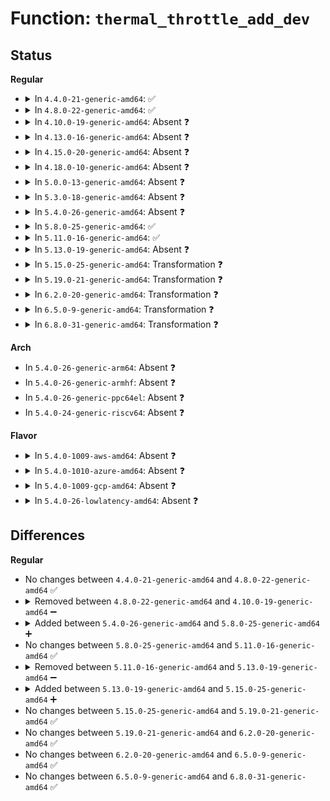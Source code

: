 # Function: <code>thermal_throttle_add_dev</code>

## Status
<b>Regular</b>
<ul>
<li>
<details>
<summary>In <code>4.4.0-21-generic-amd64</code>: ✅</summary>

```c
int thermal_throttle_add_dev(struct device * dev, unsigned int cpu)
```

```json
{
  "name": "thermal_throttle_add_dev",
  "collision_type": "Unique Static",
  "inline_type": "No",
  "funcs": [
    {
      "addr": 18446744071579144800,
      "name": "thermal_throttle_add_dev",
      "external": false,
      "loc": "arch/x86/kernel/cpu/mcheck/therm_throt.c:243",
      "file": "arch/x86/kernel/cpu/mcheck/therm_throt.c",
      "inline": "seen, unknown",
      "caller_inline": [],
      "caller_func": [
        "arch/x86/kernel/cpu/mcheck/therm_throt.c:thermal_throttle_cpu_callback"
      ]
    }
  ],
  "symbols": [
    {
      "addr": 18446744071579144800,
      "name": "thermal_throttle_add_dev",
      "section": ".text",
      "bind": "STB_LOCAL",
      "size": 182
    }
  ]
}
```
</details>
</li>
<li>
<details>
<summary>In <code>4.8.0-22-generic-amd64</code>: ✅</summary>

```c
int thermal_throttle_add_dev(struct device * dev, unsigned int cpu)
```

```json
{
  "name": "thermal_throttle_add_dev",
  "collision_type": "Unique Static",
  "inline_type": "No",
  "funcs": [
    {
      "addr": 18446744071579145232,
      "name": "thermal_throttle_add_dev",
      "external": false,
      "loc": "arch/x86/kernel/cpu/mcheck/therm_throt.c:242",
      "file": "arch/x86/kernel/cpu/mcheck/therm_throt.c",
      "inline": "seen, unknown",
      "caller_inline": [],
      "caller_func": [
        "arch/x86/kernel/cpu/mcheck/therm_throt.c:thermal_throttle_cpu_callback"
      ]
    }
  ],
  "symbols": [
    {
      "addr": 18446744071579145232,
      "name": "thermal_throttle_add_dev",
      "section": ".text",
      "bind": "STB_LOCAL",
      "size": 179
    }
  ]
}
```
</details>
</li>
<li>
<details>
<summary>In <code>4.10.0-19-generic-amd64</code>: Absent ❓</summary>

```json
{
  "name": "thermal_throttle_add_dev",
  "collision_type": "Unique Static",
  "inline_type": "Full",
  "funcs": [
    {
      "addr": 18446744071579154609,
      "name": "thermal_throttle_add_dev",
      "external": false,
      "loc": "arch/x86/kernel/cpu/mcheck/therm_throt.c:241",
      "file": "arch/x86/kernel/cpu/mcheck/therm_throt.c",
      "inline": "not declared, inlined",
      "caller_inline": [
        "arch/x86/kernel/cpu/mcheck/therm_throt.c:thermal_throttle_online"
      ],
      "caller_func": []
    }
  ],
  "symbols": []
}
```
</details>
</li>
<li>
<details>
<summary>In <code>4.13.0-16-generic-amd64</code>: Absent ❓</summary>

```json
{
  "name": "thermal_throttle_add_dev",
  "collision_type": "Unique Static",
  "inline_type": "Full",
  "funcs": [
    {
      "addr": 18446744071579152561,
      "name": "thermal_throttle_add_dev",
      "external": false,
      "loc": "arch/x86/kernel/cpu/mcheck/therm_throt.c:234",
      "file": "arch/x86/kernel/cpu/mcheck/therm_throt.c",
      "inline": "not declared, inlined",
      "caller_inline": [
        "arch/x86/kernel/cpu/mcheck/therm_throt.c:thermal_throttle_online"
      ],
      "caller_func": []
    }
  ],
  "symbols": []
}
```
</details>
</li>
<li>
<details>
<summary>In <code>4.15.0-20-generic-amd64</code>: Absent ❓</summary>

```json
{
  "name": "thermal_throttle_add_dev",
  "collision_type": "Unique Static",
  "inline_type": "Full",
  "funcs": [
    {
      "addr": 18446744071579167393,
      "name": "thermal_throttle_add_dev",
      "external": false,
      "loc": "arch/x86/kernel/cpu/mcheck/therm_throt.c:234",
      "file": "arch/x86/kernel/cpu/mcheck/therm_throt.c",
      "inline": "not declared, inlined",
      "caller_inline": [
        "arch/x86/kernel/cpu/mcheck/therm_throt.c:thermal_throttle_online"
      ],
      "caller_func": []
    }
  ],
  "symbols": []
}
```
</details>
</li>
<li>
<details>
<summary>In <code>4.18.0-10-generic-amd64</code>: Absent ❓</summary>

```json
{
  "name": "thermal_throttle_add_dev",
  "collision_type": "Unique Static",
  "inline_type": "Full",
  "funcs": [
    {
      "addr": 18446744071579179024,
      "name": "thermal_throttle_add_dev",
      "external": false,
      "loc": "arch/x86/kernel/cpu/mcheck/therm_throt.c:234",
      "file": "arch/x86/kernel/cpu/mcheck/therm_throt.c",
      "inline": "not declared, inlined",
      "caller_inline": [
        "arch/x86/kernel/cpu/mcheck/therm_throt.c:thermal_throttle_online"
      ],
      "caller_func": []
    }
  ],
  "symbols": []
}
```
</details>
</li>
<li>
<details>
<summary>In <code>5.0.0-13-generic-amd64</code>: Absent ❓</summary>

```json
{
  "name": "thermal_throttle_add_dev",
  "collision_type": "Unique Static",
  "inline_type": "Full",
  "funcs": [
    {
      "addr": 18446744071579168400,
      "name": "thermal_throttle_add_dev",
      "external": false,
      "loc": "arch/x86/kernel/cpu/mce/therm_throt.c:237",
      "file": "arch/x86/kernel/cpu/mce/therm_throt.c",
      "inline": "not declared, inlined",
      "caller_inline": [
        "arch/x86/kernel/cpu/mce/therm_throt.c:thermal_throttle_online"
      ],
      "caller_func": []
    }
  ],
  "symbols": []
}
```
</details>
</li>
<li>
<details>
<summary>In <code>5.3.0-18-generic-amd64</code>: Absent ❓</summary>

```json
{
  "name": "thermal_throttle_add_dev",
  "collision_type": "Unique Static",
  "inline_type": "Full",
  "funcs": [
    {
      "addr": 18446744071579180947,
      "name": "thermal_throttle_add_dev",
      "external": false,
      "loc": "arch/x86/kernel/cpu/mce/therm_throt.c:238",
      "file": "arch/x86/kernel/cpu/mce/therm_throt.c",
      "inline": "not declared, inlined",
      "caller_inline": [
        "arch/x86/kernel/cpu/mce/therm_throt.c:thermal_throttle_online"
      ],
      "caller_func": []
    }
  ],
  "symbols": []
}
```
</details>
</li>
<li>
<details>
<summary>In <code>5.4.0-26-generic-amd64</code>: Absent ❓</summary>

```json
{
  "name": "thermal_throttle_add_dev",
  "collision_type": "Unique Static",
  "inline_type": "Full",
  "funcs": [
    {
      "addr": 18446744071579183235,
      "name": "thermal_throttle_add_dev",
      "external": false,
      "loc": "arch/x86/kernel/cpu/mce/therm_throt.c:238",
      "file": "arch/x86/kernel/cpu/mce/therm_throt.c",
      "inline": "not declared, inlined",
      "caller_inline": [
        "arch/x86/kernel/cpu/mce/therm_throt.c:thermal_throttle_online"
      ],
      "caller_func": []
    }
  ],
  "symbols": []
}
```
</details>
</li>
<li>
<details>
<summary>In <code>5.8.0-25-generic-amd64</code>: ✅</summary>

```c
int thermal_throttle_add_dev(struct device * dev, unsigned int cpu)
```

```json
{
  "name": "thermal_throttle_add_dev",
  "collision_type": "Unique Static",
  "inline_type": "No",
  "funcs": [
    {
      "addr": 18446744071579201744,
      "name": "thermal_throttle_add_dev",
      "external": false,
      "loc": "arch/x86/kernel/cpu/mce/therm_throt.c:407",
      "file": "arch/x86/kernel/cpu/mce/therm_throt.c",
      "inline": "seen, unknown",
      "caller_inline": [],
      "caller_func": [
        "arch/x86/kernel/cpu/mce/therm_throt.c:thermal_throttle_online"
      ]
    }
  ],
  "symbols": [
    {
      "addr": 18446744071579201744,
      "name": "thermal_throttle_add_dev",
      "section": ".text",
      "bind": "STB_LOCAL",
      "size": 291
    }
  ]
}
```
</details>
</li>
<li>
<details>
<summary>In <code>5.11.0-16-generic-amd64</code>: ✅</summary>

```c
int thermal_throttle_add_dev(struct device * dev, unsigned int cpu)
```

```json
{
  "name": "thermal_throttle_add_dev",
  "collision_type": "Unique Static",
  "inline_type": "No",
  "funcs": [
    {
      "addr": 18446744071579197056,
      "name": "thermal_throttle_add_dev",
      "external": false,
      "loc": "arch/x86/kernel/cpu/mce/therm_throt.c:407",
      "file": "arch/x86/kernel/cpu/mce/therm_throt.c",
      "inline": "seen, unknown",
      "caller_inline": [],
      "caller_func": [
        "arch/x86/kernel/cpu/mce/therm_throt.c:thermal_throttle_online"
      ]
    }
  ],
  "symbols": [
    {
      "addr": 18446744071579197056,
      "name": "thermal_throttle_add_dev",
      "section": ".text",
      "bind": "STB_LOCAL",
      "size": 291
    }
  ]
}
```
</details>
</li>
<li>
<details>
<summary>In <code>5.13.0-19-generic-amd64</code>: Absent ❓</summary>

```json
{
  "name": "thermal_throttle_add_dev",
  "collision_type": "Unique Static",
  "inline_type": "Full",
  "funcs": [
    {
      "addr": 18446744071588571648,
      "name": "thermal_throttle_add_dev",
      "external": false,
      "loc": "drivers/thermal/intel/therm_throt.c:407",
      "file": "drivers/thermal/intel/therm_throt.c",
      "inline": "not declared, inlined",
      "caller_inline": [
        "drivers/thermal/intel/therm_throt.c:thermal_throttle_online"
      ],
      "caller_func": []
    }
  ],
  "symbols": []
}
```
</details>
</li>
<li>
<details>
<summary>In <code>5.15.0-25-generic-amd64</code>: Transformation ❓</summary>

```c
int thermal_throttle_add_dev(struct device * dev, unsigned int cpu)
```

```json
{
  "name": "thermal_throttle_add_dev",
  "collision_type": "Unique Static",
  "inline_type": "No",
  "funcs": [
    {
      "addr": 0,
      "name": "thermal_throttle_add_dev",
      "external": false,
      "loc": "drivers/thermal/intel/therm_throt.c:407",
      "file": "drivers/thermal/intel/therm_throt.c",
      "inline": "seen, unknown",
      "caller_inline": [],
      "caller_func": [
        "drivers/thermal/intel/therm_throt.c:thermal_throttle_online"
      ]
    }
  ],
  "symbols": [
    {
      "addr": 18446744071589245744,
      "name": "thermal_throttle_add_dev",
      "section": ".text",
      "bind": "STB_LOCAL",
      "size": 354
    },
    {
      "addr": 18446744071592636659,
      "name": "thermal_throttle_add_dev.cold",
      "section": ".text",
      "bind": "STB_LOCAL",
      "size": 41
    }
  ]
}
```
</details>
</li>
<li>
<details>
<summary>In <code>5.19.0-21-generic-amd64</code>: Transformation ❓</summary>

```c
int thermal_throttle_add_dev(struct device * dev, unsigned int cpu)
```

```json
{
  "name": "thermal_throttle_add_dev",
  "collision_type": "Unique Static",
  "inline_type": "No",
  "funcs": [
    {
      "addr": 0,
      "name": "thermal_throttle_add_dev",
      "external": false,
      "loc": "drivers/thermal/intel/therm_throt.c:408",
      "file": "drivers/thermal/intel/therm_throt.c",
      "inline": "seen, unknown",
      "caller_inline": [],
      "caller_func": [
        "drivers/thermal/intel/therm_throt.c:thermal_throttle_online"
      ]
    }
  ],
  "symbols": [
    {
      "addr": 18446744071590712000,
      "name": "thermal_throttle_add_dev",
      "section": ".text",
      "bind": "STB_LOCAL",
      "size": 372
    },
    {
      "addr": 18446744071594520367,
      "name": "thermal_throttle_add_dev.cold",
      "section": ".text",
      "bind": "STB_LOCAL",
      "size": 42
    }
  ]
}
```
</details>
</li>
<li>
<details>
<summary>In <code>6.2.0-20-generic-amd64</code>: Transformation ❓</summary>

```c
int thermal_throttle_add_dev(struct device * dev, unsigned int cpu)
```

```json
{
  "name": "thermal_throttle_add_dev",
  "collision_type": "Unique Static",
  "inline_type": "No",
  "funcs": [
    {
      "addr": 0,
      "name": "thermal_throttle_add_dev",
      "external": false,
      "loc": "drivers/thermal/intel/therm_throt.c:412",
      "file": "drivers/thermal/intel/therm_throt.c",
      "inline": "seen, unknown",
      "caller_inline": [],
      "caller_func": [
        "drivers/thermal/intel/therm_throt.c:thermal_throttle_online"
      ]
    }
  ],
  "symbols": [
    {
      "addr": 18446744071592383232,
      "name": "thermal_throttle_add_dev",
      "section": ".text",
      "bind": "STB_LOCAL",
      "size": 372
    },
    {
      "addr": 18446744071596309340,
      "name": "thermal_throttle_add_dev.cold",
      "section": ".text",
      "bind": "STB_LOCAL",
      "size": 42
    }
  ]
}
```
</details>
</li>
<li>
<details>
<summary>In <code>6.5.0-9-generic-amd64</code>: Transformation ❓</summary>

```c
int thermal_throttle_add_dev(struct device * dev, unsigned int cpu)
```

```json
{
  "name": "thermal_throttle_add_dev",
  "collision_type": "Unique Static",
  "inline_type": "No",
  "funcs": [
    {
      "addr": 0,
      "name": "thermal_throttle_add_dev",
      "external": false,
      "loc": "drivers/thermal/intel/therm_throt.c:468",
      "file": "drivers/thermal/intel/therm_throt.c",
      "inline": "seen, unknown",
      "caller_inline": [],
      "caller_func": [
        "drivers/thermal/intel/therm_throt.c:thermal_throttle_online"
      ]
    }
  ],
  "symbols": [
    {
      "addr": 18446744071592812096,
      "name": "thermal_throttle_add_dev",
      "section": ".text",
      "bind": "STB_LOCAL",
      "size": 372
    },
    {
      "addr": 18446744071596838714,
      "name": "thermal_throttle_add_dev.cold",
      "section": ".text",
      "bind": "STB_LOCAL",
      "size": 42
    }
  ]
}
```
</details>
</li>
<li>
<details>
<summary>In <code>6.8.0-31-generic-amd64</code>: Transformation ❓</summary>

```c
int thermal_throttle_add_dev(struct device * dev, unsigned int cpu)
```

```json
{
  "name": "thermal_throttle_add_dev",
  "collision_type": "Unique Static",
  "inline_type": "No",
  "funcs": [
    {
      "addr": 0,
      "name": "thermal_throttle_add_dev",
      "external": false,
      "loc": "drivers/thermal/intel/therm_throt.c:468",
      "file": "drivers/thermal/intel/therm_throt.c",
      "inline": "seen, unknown",
      "caller_inline": [],
      "caller_func": [
        "drivers/thermal/intel/therm_throt.c:thermal_throttle_online"
      ]
    }
  ],
  "symbols": [
    {
      "addr": 18446744071593561008,
      "name": "thermal_throttle_add_dev",
      "section": ".text",
      "bind": "STB_LOCAL",
      "size": 372
    },
    {
      "addr": 18446744071597762851,
      "name": "thermal_throttle_add_dev.cold",
      "section": ".text",
      "bind": "STB_LOCAL",
      "size": 42
    }
  ]
}
```
</details>
</li>
</ul>
<b>Arch</b>
<ul>
<li>
In <code>5.4.0-26-generic-arm64</code>: Absent ❓
</li>
<li>
In <code>5.4.0-26-generic-armhf</code>: Absent ❓
</li>
<li>
In <code>5.4.0-26-generic-ppc64el</code>: Absent ❓
</li>
<li>
In <code>5.4.0-24-generic-riscv64</code>: Absent ❓
</li>
</ul>
<b>Flavor</b>
<ul>
<li>
<details>
<summary>In <code>5.4.0-1009-aws-amd64</code>: Absent ❓</summary>

```json
{
  "name": "thermal_throttle_add_dev",
  "collision_type": "Unique Static",
  "inline_type": "Full",
  "funcs": [
    {
      "addr": 18446744071579183491,
      "name": "thermal_throttle_add_dev",
      "external": false,
      "loc": "arch/x86/kernel/cpu/mce/therm_throt.c:238",
      "file": "arch/x86/kernel/cpu/mce/therm_throt.c",
      "inline": "not declared, inlined",
      "caller_inline": [
        "arch/x86/kernel/cpu/mce/therm_throt.c:thermal_throttle_online"
      ],
      "caller_func": []
    }
  ],
  "symbols": []
}
```
</details>
</li>
<li>
<details>
<summary>In <code>5.4.0-1010-azure-amd64</code>: Absent ❓</summary>

```json
{
  "name": "thermal_throttle_add_dev",
  "collision_type": "Unique Static",
  "inline_type": "Full",
  "funcs": [
    {
      "addr": 18446744071579116403,
      "name": "thermal_throttle_add_dev",
      "external": false,
      "loc": "arch/x86/kernel/cpu/mce/therm_throt.c:238",
      "file": "arch/x86/kernel/cpu/mce/therm_throt.c",
      "inline": "not declared, inlined",
      "caller_inline": [
        "arch/x86/kernel/cpu/mce/therm_throt.c:thermal_throttle_online"
      ],
      "caller_func": []
    }
  ],
  "symbols": []
}
```
</details>
</li>
<li>
<details>
<summary>In <code>5.4.0-1009-gcp-amd64</code>: Absent ❓</summary>

```json
{
  "name": "thermal_throttle_add_dev",
  "collision_type": "Unique Static",
  "inline_type": "Full",
  "funcs": [
    {
      "addr": 18446744071579183155,
      "name": "thermal_throttle_add_dev",
      "external": false,
      "loc": "arch/x86/kernel/cpu/mce/therm_throt.c:238",
      "file": "arch/x86/kernel/cpu/mce/therm_throt.c",
      "inline": "not declared, inlined",
      "caller_inline": [
        "arch/x86/kernel/cpu/mce/therm_throt.c:thermal_throttle_online"
      ],
      "caller_func": []
    }
  ],
  "symbols": []
}
```
</details>
</li>
<li>
<details>
<summary>In <code>5.4.0-26-lowlatency-amd64</code>: Absent ❓</summary>

```json
{
  "name": "thermal_throttle_add_dev",
  "collision_type": "Unique Static",
  "inline_type": "Full",
  "funcs": [
    {
      "addr": 18446744071579188403,
      "name": "thermal_throttle_add_dev",
      "external": false,
      "loc": "arch/x86/kernel/cpu/mce/therm_throt.c:238",
      "file": "arch/x86/kernel/cpu/mce/therm_throt.c",
      "inline": "not declared, inlined",
      "caller_inline": [
        "arch/x86/kernel/cpu/mce/therm_throt.c:thermal_throttle_online"
      ],
      "caller_func": []
    }
  ],
  "symbols": []
}
```
</details>
</li>
</ul>

## Differences
<b>Regular</b>
<ul>
<li>
No changes between <code>4.4.0-21-generic-amd64</code> and <code>4.8.0-22-generic-amd64</code> ✅
</li>
<li>
<details>
<summary>Removed between <code>4.8.0-22-generic-amd64</code> and <code>4.10.0-19-generic-amd64</code> ➖</summary>

```c
int thermal_throttle_add_dev(struct device * dev, unsigned int cpu)
```
</details>
</li>
<li>
<details>
<summary>Added between <code>5.4.0-26-generic-amd64</code> and <code>5.8.0-25-generic-amd64</code> ➕</summary>

```c
int thermal_throttle_add_dev(struct device * dev, unsigned int cpu)
```
</details>
</li>
<li>
No changes between <code>5.8.0-25-generic-amd64</code> and <code>5.11.0-16-generic-amd64</code> ✅
</li>
<li>
<details>
<summary>Removed between <code>5.11.0-16-generic-amd64</code> and <code>5.13.0-19-generic-amd64</code> ➖</summary>

```c
int thermal_throttle_add_dev(struct device * dev, unsigned int cpu)
```
</details>
</li>
<li>
<details>
<summary>Added between <code>5.13.0-19-generic-amd64</code> and <code>5.15.0-25-generic-amd64</code> ➕</summary>

```c
int thermal_throttle_add_dev(struct device * dev, unsigned int cpu)
```
</details>
</li>
<li>
No changes between <code>5.15.0-25-generic-amd64</code> and <code>5.19.0-21-generic-amd64</code> ✅
</li>
<li>
No changes between <code>5.19.0-21-generic-amd64</code> and <code>6.2.0-20-generic-amd64</code> ✅
</li>
<li>
No changes between <code>6.2.0-20-generic-amd64</code> and <code>6.5.0-9-generic-amd64</code> ✅
</li>
<li>
No changes between <code>6.5.0-9-generic-amd64</code> and <code>6.8.0-31-generic-amd64</code> ✅
</li>
</ul>
